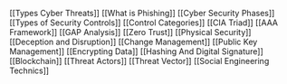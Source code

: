 [[Types Cyber Threats]]
[[What is Phishing]]
[[Cyber Security Phases]]
[[Types of Security Controls]]
[[Control Categories]]
[[CIA Triad]]
[[AAA Framework]]
[[GAP Analysis]]
[[Zero Trust]]
[[Physical Security]]
[[Deception and Disruption]]
[[Change Management]]
[[Public Key Management]]
[[Encrypting Data]]
[[Hashing And Digital Signature]]
[[Blockchain]]
[[Threat Actors]]
[[Threat Vector]]
[[Social Engineering Technics]]